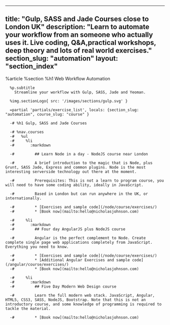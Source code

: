---
  title: "Gulp, SASS and Jade Courses close to London UK"
  description: "Learn to automate your workflow from an someone who actually uses it. Live coding, Q&A,practical workshops, deep theory and lots of real world exercises."
  section_slug: "automation"
  layout: "section_index"
  ---
  
  %article
    %section
      %h1 Web Workflow Automation
  
      %p.subtitle
        Streamline your workflow with Gulp, SASS, Jade and Yeoman.
  
      %img.sectionLogo{ src: '/images/sections/gulp.svg' }
  
      =partial 'partials/exercise_list', locals: {section_slug: "automation", course_slug: "course" }
  
      -# %h1 Gulp, SASS and Jade Courses
  
      -# %nav.courses
      -#   %ul
      -#     %li
      -#       :markdown
  
      -#         ## Learn Node in a day - NodeJS course near London
  
      -#         A brief introduction to the magic that is Node, plus Grunt, SASS Jade, Express and common plugins. Node is the most interesting serverside technology out there at the moment.
  
      -#         Prerequisites: This is not a learn to program course, you will need to have some coding ability, ideally in JavaScript.
  
      -#         Based in London but can run anywhere in the UK, or internationally.
  
      -#         * [Exercises and sample code](/node/course/exercises/)
      -#         * [Book now](mailto:hello@nicholasjohnson.com)
  
      -#     %li
      -#       :markdown
      -#         ## Four day AngularJS plus NodeJS course
  
      -#         Angular is the perfect complement to Node. Create complete single page web applications completely from JavaScript. Everything you need to know.
  
      -#         * [Exercises and sample code](/node/course/exercises/)
      -#         * [Additional Angular Exercises and sample code](/angular/course/exercises/)
      -#         * [Book now](mailto:hello@nicholasjohnson.com)
  
      -#     %li
      -#       :markdown
      -#         ## Five Day Modern Web Design course
  
      -#         Learn the full modern web stack. JavaScript, Angular, HTML5, CSS3, SASS, NodeJS, Bootstrap. Note that this is not an introductory course, and some knowledge of programming is required to tackle the material.
  
      -#         * [Book now](mailto:hello@nicholasjohnson.com)
  
  